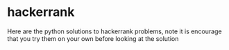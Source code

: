 # hackerrank
Here are the python solutions to hackerrank problems, note it is encourage that you try them on your own before looking at the solution
